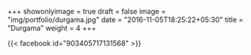 +++
showonlyimage = true
draft = false
image = "img/portfolio/durgama.jpg"
date = "2016-11-05T18:25:22+05:30"
title = "Durgama"
weight = 4
+++

{{< facebook id="903405717131568" >}}
